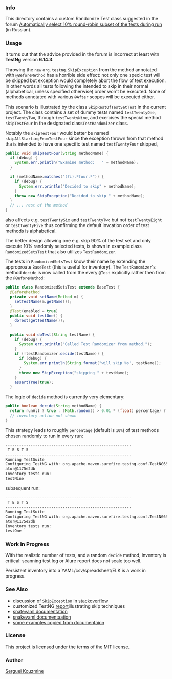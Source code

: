 ### Info

This directory contains a custom Randomize Test class suggested in the forum [Automatically select 10% round-robin subset of the tests during run](https://automated-testing.info/t/testng-zapusk-10-testov-s-randomnoj-vyborkoj/22059/7) (in Russian).

### Usage

It turns out that the advice provided in the forum is incorrect at least witn __TestNg__ version __6.14.3__.

Throwing the `new` `org.testng.SkipException` from the method annotated with `@BeforeMethod` has a horrible side effect: not only one specic test will be skipped but exception would completely abort the flow of test execution. In other words all tests following the intended to skip in their normal (alphabetical, unless specified otherwise) order won't be executed. None of methods annotated with various `@After` scopes will be executed either.

This scenario is illustrated by the class `SkipRestOfTestSetTest` in the current project. The class contains a set of dummy tests named `testTwentyOne`, `testTwentyTwo`, through `testTwentyNine`, and exercises the special method `skipTestFour` in the designated class`TestRandomizer` class.

Notably the `skipTestFour` would better be named `skipAllStartingFromTestFour` since the exception thrown from that method tha is intended to have one specific test named `testTwentyFour` skipped,
```java
public void skipTestFour(String methodName) {
  if (debug) {
    System.err.println("Examine method:   " + methodName);
  }

  if (methodName.matches("(?i).*four.*")) {
    if (debug) {
      System.err.println("Decided to skip" + methodName);
    }
    throw new SkipException("Decided to skip " + methodName);
  }
  // ... rest of the method
}
```
also affects e.g. `testTwentySix` and `testTwentyTwo` but not `testTwentyEight` or `testTwentyFive` thus confirming the default invcation order of test methods is alphabetical.

The better design allowing one e.g. skip 90% of the test set and only execute 10% randomly selected tests, is shown in example class `RandomizedSetsTest` that also utilizes `TestRandomizer`.

The tests in `RandomizedSetsTest` know their name by extending the approproate `BaseTest` (this is useful for inventory). The `TestRanomizer`'s method `decide` is now called from the every `@Test` explicitly rather then from the `@BeforeMethod`:

```java
public class RandomizedSetsTest extends BaseTest {
  @BeforeMethod
  private void setName(Method m) {
    setTestName(m.getName());
  }
  @Test(enabled = true)
  public void testOne() {
    doTest(getTestName());
  }

  public void doTest(String testName) {
    if (debug) {
      System.err.println("Called Test Ramdomizer from method.");
    }
    if (!testRandomizer.decide(testName)) {
      if (debug) {
        System.err.println(String.format("will skip %s", testName));
      }
      throw new SkipException("skipping " + testName);
    }
    assertTrue(true);
  }
```
The logic of `decide` method is currently very elementary:
```java
public boolean decide(String methodName) {
  return runAll ? true : (Math.random() > 0.01 * (float) percentage) ? false : true;
  // inventory action not shown
}
```
This strategy leads to roughly `percentage` (default is `10%`) of test methods chosen randomly to run in every run:
```sh
-------------------------------------------------------
 T E S T S
-------------------------------------------------------
Running TestSuite
Configuring TestNG with: org.apache.maven.surefire.testng.conf.TestNG652Configur
ator@1175e2db
Inventory tests run:
testNine
```
subsequent run:
```sh
-------------------------------------------------------
 T E S T S
-------------------------------------------------------
Running TestSuite
Configuring TestNG with: org.apache.maven.surefire.testng.conf.TestNG652Configur
ator@1175e2db
Inventory tests run:
testOne
```
### Work in Progress

With the realistic number of tests, and a random `decide` method, inventory  is critical: scanning test log or Alure report does not scale too well.

Persistent inventory into a YAML/csv/spreadsheet/ELK is a work in progress.

### See Also
 * discussion of `SkipException` in [stackoverflow](https://stackoverflow.com/questions/21591712/how-do-i-use-testng-skipexception)
 * customized TestNG [report](https://github.com/djangofan/testng-custom-report-example)illustrating skip techniques
 * [snateyaml documentation](https://code.google.com/archive/p/snakeyaml/wikis/Documentation.wiki)
 * [snakeyaml documentaation](https://bitbucket.org/asomov/snakeyaml/wiki/Documentation)
 * [some examples copied from documentaion](https://www.programcreek.com/java-api-examples/?api=org.yaml.snakeyaml.DumperOptions)

### License
This project is licensed under the terms of the MIT license.

### Author
[Serguei Kouzmine](kouzmine_serguei@yahoo.com)

